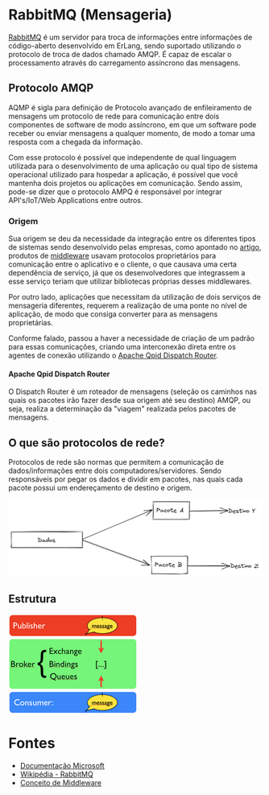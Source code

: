 # RabbitMQ (Mensageria)

[RabbitMQ](https://pt.wikipedia.org/wiki/RabbitMQ) é um servidor para troca de informações entre informações de código-aberto desenvolvido em ErLang, sendo suportado utilizando o protocolo de troca de dados chamado AMQP. É capaz de escalar o processamento através do carregamento assíncrono das mensagens.

## Protocolo AMQP

AQMP é sigla para definição de Protocolo avançado de enfileiramento de mensagens um protocolo de rede para comunicação entre dois componentes de software de modo assíncrono, em que um software pode receber ou enviar mensagens a qualquer momento, de modo a tomar uma resposta com a chegada da informação.

Com esse protocolo é possível que independente de qual linguagem utilizada para o desenvolvimento de uma aplicação ou qual tipo de sistema operacional utilizado para hospedar a aplicação, é possível que você mantenha dois projetos ou aplicações em comunicação. Sendo assim, pode-se dizer que o protocolo AMPQ é responsável por integrar API's/IoT/Web Applications entre outros.

### Origem

Sua origem se deu da necessidade da integração entre os diferentes tipos de sistemas sendo desenvolvido pelas empresas, como apontado no [artigo](https://learn.microsoft.com/pt-br/azure/service-bus-messaging/service-bus-amqp-overview), produtos de [middleware](https://www.redhat.com/pt-br/topics/middleware/what-is-middleware) usavam protocolos proprietários para comunicação entre o aplicativo e o cliente, o que causava uma certa dependência de serviço, já que os desenvolvedores que integrassem a esse serviço teriam que utilizar bibliotecas próprias desses middlewares.

Por outro lado, aplicações que necessitam da utilização de dois serviços de mensageria diferentes, requerem a realização de uma ponte no nível de aplicação, de modo que consiga converter para as mensagens proprietárias.

Conforme falado, passou a haver a necessidade de criação de um padrão para essas comunicações, criando uma interconexão direta entre os agentes de conexão utilizando o [Apache Qpid Dispatch Router](https://qpid.apache.org/components/dispatch-router/index.html).

#### Apache Qpid Dispatch Router

O Dispatch Router é um roteador de mensagens (seleção os caminhos nas quais os pacotes irão fazer desde sua origem até seu destino) AMQP, ou seja, realiza a determinação da "viagem" realizada pelos pacotes de mensagens.

## O que são protocolos de rede?

Protocolos de rede são normas que permitem a comunicação de dados/informações entre dois computadores/servidores. Sendo responsáveis por pegar os dados e dividir em pacotes, nas quais cada pacote possui um endereçamento de destino e origem.

![](IMGS/example.png)

## Estrutura

![](IMGS/structure.png)


# Fontes
- [Documentação Microsoft](https://learn.microsoft.com/pt-br/azure/service-bus-messaging/service-bus-amqp-overview)
- [Wikipédia - RabbitMQ](https://pt.wikipedia.org/wiki/RabbitMQ)
- [Conceito de Middleware](https://www.redhat.com/pt-br/topics/middleware/what-is-middleware)